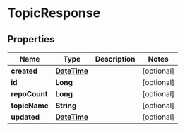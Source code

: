 
# TopicResponse

## Properties
Name | Type | Description | Notes
------------ | ------------- | ------------- | -------------
**created** | [**DateTime**](DateTime.md) |  |  [optional]
**id** | **Long** |  |  [optional]
**repoCount** | **Long** |  |  [optional]
**topicName** | **String** |  |  [optional]
**updated** | [**DateTime**](DateTime.md) |  |  [optional]



